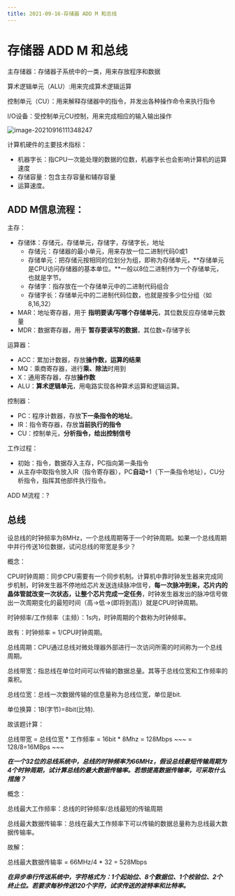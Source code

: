 ```yaml
---
title: 2021-09-16-存储器 ADD M 和总线
---
```


# 存储器 ADD M 和总线

主存储器：存储器子系统中的一类，用来存放程序和数据

算术逻辑单元（ALU）:用来完成算术逻辑运算

控制单元（CU）：用来解释存储器中的指令，并发出各种操作命令来执行指令

I/O设备：受控制单元CU控制，用来完成相应的输入输出操作

![image-20210916111348247](C:\Users\Lenovo\Desktop\firehomework\firehomework.github.io\collections\_jisuanjizuchengyuanli\image-20210916111348247.png)

 计算机硬件的主要技术指标：

* 机器字长：指CPU一次能处理的数据的位数，机器字长也会影响计算机的运算速度
* 存储容量：包含主存容量和辅存容量
* 运算速度。

## ADD M信息流程：

主存：

+ 存储体：存储元，存储单元，存储字，存储字长，地址
  + 存储元：存储器的最小单元，用来存放一位二进制代码0或1
  + 存储单元：把存储元按相同的位划分为组，即称为存储单元，**存储单元是CPU访问存储器的基本单位。**一般以8位二进制作为一个存储单元，也就是字节。
  + 存储字：指存放在一个存储单元中的二进制代码组合
  + 存储字长：存储单元中的二进制代码位数，也就是按多少位分组（如8,16,32）
+ MAR：地址寄存器，用于 **指明要读/写哪个存储单元**，其位数反应存储单元数量
+ MDR：数据寄存器，用于 **暂存要读写的数据**，其位数=存储字长

运算器：

- ACC：累加计数器，存放**操作数，运算的结果**
- MQ：乘商寄存器，进行**乘、除法**时用到
- X：通用寄存器，存放**操作数**
- ALU：**算术逻辑单元**，用电路实现各种算术运算和逻辑运算。

控制器：

+ PC：程序计数器，存放**下一条指令的地址**。
+ IR：指令寄存器，存放**当前执行的指令**
+ CU：控制单元，**分析指令，给出控制信号**

工作过程：

+ 初始：指令，数据存入主存，PC指向第一条指令
+ 从主存中取指令放入IR（指令寄存器），PC**自动**+1（下一条指令地址），CU分析指令，指挥其他部件执行指令。

ADD M流程：?

## 总线

设总线的时钟频率为8MHz，一个总线周期等于一个时钟周期。如果一个总线周期中并行传送16位数据，试问总线的带宽是多少？

概念：

CPU时钟周期：同步CPU需要有一个同步机制。计算机中靠时钟发生器来完成同步机制，时钟发生器不停地给芯片发送连续脉冲信号，**每一次脉冲到来，芯片内的晶体管就改变一次状态，让整个芯片完成一定任务**，时钟发生器发出的脉冲信号做出一次周期变化的最短时间（高->低->(即将到高)）就是CPU时钟周期。

时钟频率/工作频率（主频）：1s内，时钟周期的个数称为时钟频率。

故有：时钟频率 = 1/CPU时钟周期。

总线周期：CPU通过总线对微处理器外部进行一次访问所需的时间称为一个总线周期。

总线带宽：指总线在单位时间可以传输的数据总量。其等于总线位宽和工作频率的乘积。

总线位宽：总线一次数据传输的信息量称为总线位宽，单位是bit.

单位换算：1B(字节)=8bit(比特).

故该题计算：

总线带宽 = 总线位宽 * 工作频率 = 16bit * 8Mhz = 128Mbps ~~~ = 128/8=16MBps ~~~

***在一个32位的总线系统中，总线的时钟频率为66MHz，假设总线最短传输周期为4个时钟周期，试计算总线的最大数据传输率。若想提高数据传输率，可采取什么措施？*** 

概念：

总线最大工作频率：总线的时钟频率/总线最短的传输周期

总线最大数据传输率：总线在最大工作频率下可以传输的数据总量称为总线最大数据传输率。

故解：

总线最大数据传输率 = 66MHz/4 * 32 = 528Mbps

***在异步串行传送系统中，字符格式为：1个起始位、8个数据位、1个校验位、2个终止位。若要求每秒传送120个字符，试求传送的波特率和比特率。***

